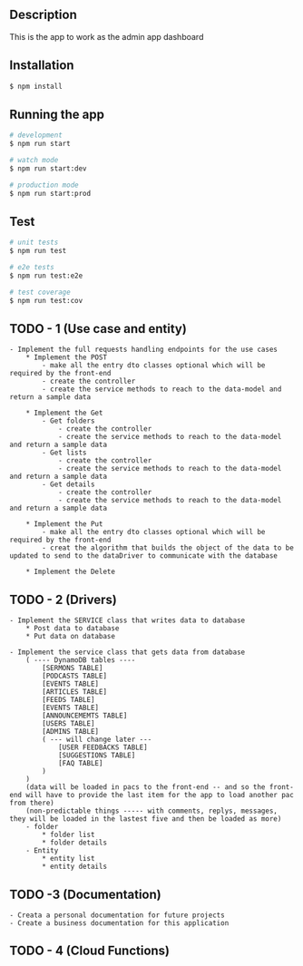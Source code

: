 ## Description

This is the app to work as the admin app dashboard

## Installation

```bash
$ npm install
```

## Running the app

```bash
# development
$ npm run start

# watch mode
$ npm run start:dev

# production mode
$ npm run start:prod
```

## Test

```bash
# unit tests
$ npm run test

# e2e tests
$ npm run test:e2e

# test coverage
$ npm run test:cov
```


## TODO - 1 (Use case and entity)
    - Implement the full requests handling endpoints for the use cases
        * Implement the POST
            - make all the entry dto classes optional which will be required by the front-end
            - create the controller
            - create the service methods to reach to the data-model and return a sample data

        * Implement the Get
            - Get folders
                - create the controller
                - create the service methods to reach to the data-model and return a sample data
            - Get lists
                - create the controller
                - create the service methods to reach to the data-model and return a sample data
            - Get details
                - create the controller
                - create the service methods to reach to the data-model and return a sample data
        
        * Implement the Put
            - make all the entry dto classes optional which will be required by the front-end
            - creat the algorithm that builds the object of the data to be updated to send to the dataDriver to communicate with the database
        
        * Implement the Delete


## TODO - 2 (Drivers)
    - Implement the SERVICE class that writes data to database
        * Post data to database
        * Put data on database
    
    - Implement the service class that gets data from database
        ( ---- DynamoDB tables ----
            [SERMONS TABLE]
            [PODCASTS TABLE]
            [EVENTS TABLE]
            [ARTICLES TABLE]
            [FEEDS TABLE]
            [EVENTS TABLE]
            [ANNOUNCEMEMTS TABLE]
            [USERS TABLE]
            [ADMINS TABLE]
            ( --- will change later ---
                [USER FEEDBACKS TABLE]
                [SUGGESTIONS TABLE]
                [FAQ TABLE]
            )
        )
        (data will be loaded in pacs to the front-end -- and so the front-end will have to provide the last item for the app to load another pac from there)
        (non-predictable things ----- with comments, replys, messages, they will be loaded in the lastest five and then be loaded as more)
        - folder
            * folder list
            * folder details
        - Entity
            * entity list
            * entity details

## TODO -3 (Documentation)
    - Creata a personal documentation for future projects
    - Create a business documentation for this application

## TODO - 4 (Cloud Functions)